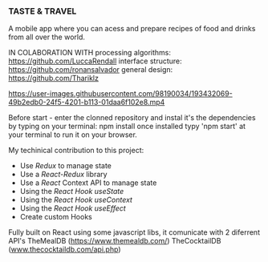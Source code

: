 ### TASTE & TRAVEL

A mobile app where you can acess and prepare recipes of food and drinks from all over the world.

IN COLABORATION WITH
processing algorithms: https://github.com/LuccaRendall
interface structure: https://github.com/ronansalvador
general design: https://github.com/Thariklz

https://user-images.githubusercontent.com/98190034/193432069-49b2edb0-24f5-4201-b113-01daa6f102e8.mp4

Before start - enter the clonned repository and instal it's the dependencies by typing on your terminal: npm install
once installed typy 'npm start' at your terminal to run it on your browser.

My techinical contribution to this project:
  - Use _Redux_ to manage state
  - Use a _React-Redux_ library
  - Use a _React_ Context API to manage state
  - Using the _React Hook useState_
  - Using the _React Hook useContext_
  - Using the _React Hook useEffect_
  - Create custom Hooks

Fully built on React using some javascript libs, it comunicate with 2 diferrent API's 
TheMealDB (https://www.themealdb.com/) 
TheCocktailDB (www.thecocktaildb.com/api.php)
